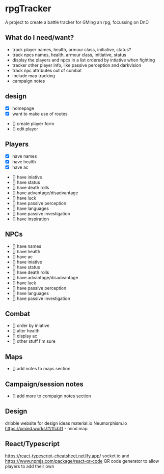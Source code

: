 # rpgTracker

A project to create a battle tracker for GMing an rpg, focussing on DnD

## What do I need/want?

- track player names, health, armour class, initiative, status?
- track npcs names, health, armour class, initiative, status
- display the players and npcs in a list ordered by intiative when fighting
- tracker other player info, like passive perception and darkvision
- track npc attributes out of combat
- include map tracking
- campaign notes

## design

- [x] homepage
- [x] want to make use of routes
- [] create player form
- [] edit player

## Players

- [x] have names
- [x] have health
- [x] have ac
- [] have iniative
- [] have status
- [] have death rolls
- [] have advantage/disadvantage
- [] have luck
- [] have passive perception
- [] have languages
- [] have passive investigation
- [] have inspiration

## NPCs

- [] have names
- [] have health
- [] have ac
- [] have iniative
- [] have status
- [] have death rolls
- [] have advantage/disadvantage
- [] have luck
- [] have passive perception
- [] have languages
- [] have passive investigation

## Combat

- [] order by iniative
- [] alter health
- [] display ac
- [] other stuff I'm sure

## Maps

- [] add notes to maps section

## Campaign/session notes

- [] add more to compaign notes section

## Design

dribble website for design ideas
material.io
Neumorphism.io
https://xmind.works/#/1fcb11 - mind map

## React/Typescript

https://react-typescript-cheatsheet.netlify.app/
socket.io and https://www.npmjs.com/package/react-qr-code QR code generator to allow players to add their own
